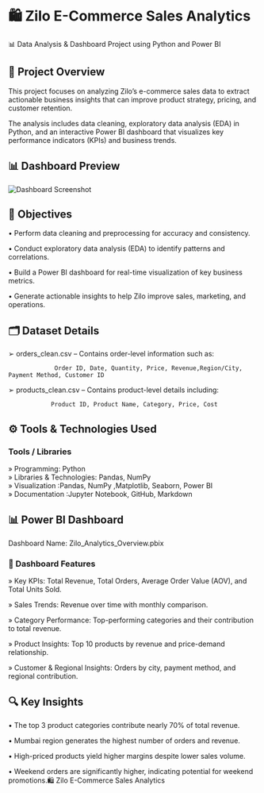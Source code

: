 # 🛍️ Zilo E-Commerce Sales Analytics
📊 Data Analysis & Dashboard Project using Python and Power BI
## 🧩 Project Overview

This project focuses on analyzing Zilo’s e-commerce sales data to extract actionable business insights that can improve product strategy, pricing, and customer retention.


The analysis includes data cleaning, exploratory data analysis (EDA) in Python, and an interactive Power BI dashboard that visualizes key performance indicators (KPIs) and business trends.

## 📊 Dashboard Preview
![Dashboard Screenshot](/Screenshot%2025-10-14%230623.png)



## 🎯 Objectives

• Perform data cleaning and preprocessing for accuracy and consistency.

• Conduct exploratory data analysis (EDA) to identify patterns and correlations.

• Build a Power BI dashboard for real-time visualization of key business metrics.

• Generate actionable insights to help Zilo improve sales, marketing, and operations.

## 🗂️ Dataset Details

➢ orders_clean.csv – Contains order-level information such as:

                 Order ID, Date, Quantity, Price, Revenue,Region/City, Payment Method, Customer ID

➢ products_clean.csv – Contains product-level details including:

                Product ID, Product Name, Category, Price, Cost


## ⚙️ Tools & Technologies Used
### 	Tools / Libraries
» Programming:	Python<br>
» Libraries & Technologies: Pandas, NumPy	<br>
» Visualization :Pandas, NumPy	,Matplotlib, Seaborn, Power BI<br>
» Documentation	:Jupyter Notebook, GitHub, Markdown<br>

## 📊 Power BI Dashboard

Dashboard Name: Zilo_Analytics_Overview.pbix

### 🔹 Dashboard Features

» Key KPIs: Total Revenue, Total Orders, Average Order Value (AOV), and Total Units Sold.

» Sales Trends: Revenue over time with monthly comparison.

» Category Performance: Top-performing categories and their contribution to total revenue.

» Product Insights: Top 10 products by revenue and price-demand relationship.

» Customer & Regional Insights: Orders by city, payment method, and regional contribution.

## 🔍 Key Insights

• The top 3 product categories contribute nearly 70% of total revenue.

• Mumbai region generates the highest number of orders and revenue.

• High-priced products yield higher margins despite lower sales volume.

• Weekend orders are significantly higher, indicating potential for weekend promotions.🛍️ Zilo E-Commerce Sales Analytics
